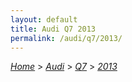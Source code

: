 ```yaml
---
layout: default
title: Audi Q7 2013
permalink: /audi/q7/2013/
---
```

[*Home*](/) > [*Audi*](/audi/) > [*Q7*](/audi/q7/) > [*2013*](/audi/q7/2013/)

